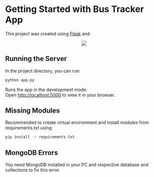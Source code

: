 # Getting Started with Bus Tracker App

This project was created using [Flask](https://flask.palletsprojects.com/en/2.2.x/) and
 <p align="center">
  <a href="#">
    <img src="https://skillicons.dev/icons?i=figma,html,css,js,flask,mongodb" />
  </a>
</p>

## Running the Server

In the project directory, you can run:

```bash
python app.py
```

Runs the app in the development mode.\
Open <http://localhost:5000> to view it in your browser.

## Missing Modules

Recommended to create virtual environment and install modules from requirements.txt using:

```bash
pip install -r requirements.txt
```

## MongoDB Errors

You need MongoDB installed in your PC and respective database and collections to fix this error.
